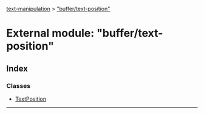 [text-manipulation](../README.md) > ["buffer/text-position"](../modules/_buffer_text_position_.md)

# External module: "buffer/text-position"

## Index

### Classes

- [TextPosition](../classes/_buffer_text_position_.textposition.md)

---
